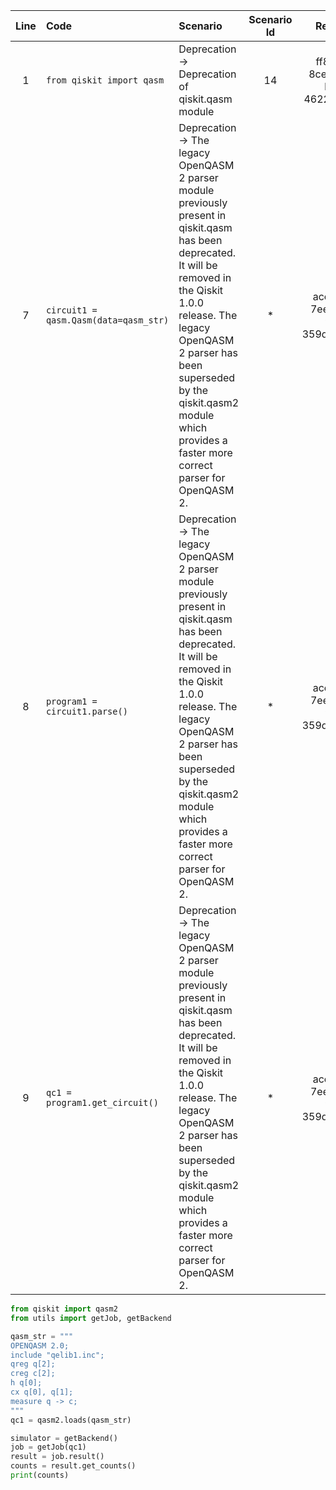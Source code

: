 | Line | Code | Scenario | Scenario Id | Reference | Artifact | Refactoring |
| :--: | :--- | :------- | :---------: | :-------: | :------- | :---------- |
| 1 | `from qiskit import qasm` | Deprecation -> Deprecation of qiskit.qasm module | 14 | ff8d6f94-8ce3-4141-b540-46220def892a | qiskit.qasm | `from qiskit import qasm2` |
| 7 | `circuit1 = qasm.Qasm(data=qasm_str)` | Deprecation -> The legacy OpenQASM 2 parser module previously present in qiskit.qasm has been deprecated. It will be removed in the Qiskit 1.0.0 release. The legacy OpenQASM 2 parser has been superseded by the qiskit.qasm2 module which provides a faster more correct parser for OpenQASM 2. | * | ace97a00-7ee7-4af5-9a34-359da7578661 | qiskit.qasm | `circuit1 = qasm2.loads(qasm_str)` |
| 8 | `program1 = circuit1.parse()` | Deprecation -> The legacy OpenQASM 2 parser module previously present in qiskit.qasm has been deprecated. It will be removed in the Qiskit 1.0.0 release. The legacy OpenQASM 2 parser has been superseded by the qiskit.qasm2 module which provides a faster more correct parser for OpenQASM 2. | * | ace97a00-7ee7-4af5-9a34-359da7578661 | qiskit.qasm | |
| 9 | `qc1 = program1.get_circuit()` | Deprecation -> The legacy OpenQASM 2 parser module previously present in qiskit.qasm has been deprecated. It will be removed in the Qiskit 1.0.0 release. The legacy OpenQASM 2 parser has been superseded by the qiskit.qasm2 module which provides a faster more correct parser for OpenQASM 2. | * | ace97a00-7ee7-4af5-9a34-359da7578661 | qiskit.qasm | |


```python
from qiskit import qasm2
from utils import getJob, getBackend

qasm_str = """
OPENQASM 2.0;
include "qelib1.inc";
qreg q[2];
creg c[2];
h q[0];
cx q[0], q[1];
measure q -> c;
"""
qc1 = qasm2.loads(qasm_str)

simulator = getBackend()
job = getJob(qc1)
result = job.result()
counts = result.get_counts()
print(counts)
```